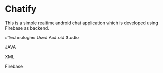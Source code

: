 # Chatify
This is a simple realtime android chat application which is developed using Firebase as backend.

#Technologies Used
Android Studio

JAVA

XML

Firebase
